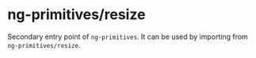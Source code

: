 # ng-primitives/resize

Secondary entry point of `ng-primitives`. It can be used by importing from `ng-primitives/resize`.
